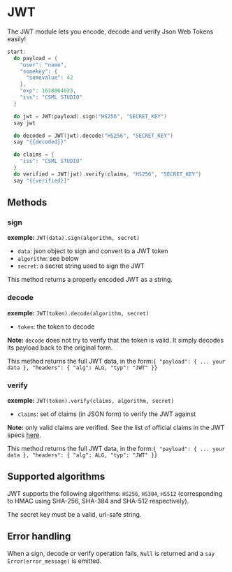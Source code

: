 # JWT

The JWT module lets you encode, decode and verify Json Web Tokens easily!

```cpp
start:
  do payload = {
    "user": "name",
    "somekey": {
      "somevalue": 42
    },
    "exp": 1618064023,
    "iss": "CSML STUDIO"
  }

  do jwt = JWT(payload).sign("HS256", "SECRET_KEY")
  say jwt

  do decoded = JWT(jwt).decode("HS256", "SECRET_KEY")
  say "{{decoded}}"

  do claims = {
    "iss": "CSML STUDIO"
  }
  do verified = JWT(jwt).verify(claims, "HS256", "SECRET_KEY")
  say "{{verified}}"
```

## Methods

### sign

**exemple:** `JWT(data).sign(algorithm, secret)`

* `data`: json object to sign and convert to a JWT token
* `algorithm`: see below
* `secret`: a secret string used to sign the JWT

This method returns a properly encoded JWT as a string.

### decode

**exemple:** `JWT(token).decode(algorithm, secret)`

* `token`: the token to decode

**Note:** `decode` does not try to verify that the token is valid. It simply decodes its payload back to the original form.

This method returns the full JWT data, in the form:`{ "payload": { ... your data }, "headers": { "alg": ALG, "typ": "JWT" }}`

### verify

**exemple:** `JWT(token).verify(claims, algorithm, secret)`

* `claims`: set of claims \(in JSON form\) to verify the JWT against

**Note:** only valid claims are verified. See the list of official claims in the JWT specs [here](https://www.iana.org/assignments/jwt/jwt.xhtml#claims).

This method returns the full JWT data, in the form:`{ "payload": { ... your data }, "headers": { "alg": ALG, "typ": "JWT" }}`

## Supported algorithms

JWT supports the following algorithms: `HS256`, `HS384`, `HS512` \(corresponding to HMAC using SHA-256, SHA-384 and SHA-512 respectively\).

The secret key must be a valid, url-safe string.

## Error handling

When a sign, decode or verify operation fails, `Null` is returned and a `say Error(error_message)` is emitted.




